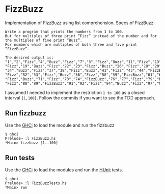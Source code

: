 # FizzBuzz
Implementation of FizzBuzz using list comprehension. Specs of FizzBuzz:

```
Write a program that prints the numbers from 1 to 100.
But for multiples of three print “Fizz” instead of the number and for the multiples of five print “Buzz”.
For numbers which are multiples of both three and five print “FizzBuzz”.

The desired output is:
"1","2","Fizz","4","Buzz","Fizz","7","8","Fizz","Buzz","11","Fizz","13","14","FizzBuzz","16","17",
"Fizz","19","Buzz","Fizz","22","23","Fizz","Buzz","26","Fizz","28","29","FizzBuzz","31","32","Fizz",
"34","Buzz","Fizz","37","38","Fizz","Buzz","41","Fizz","43","44","FizzBuzz","46","47","Fizz","49","Buzz",
"Fizz","52","53","Fizz","Buzz","56","Fizz","58","59","FizzBuzz","61","62","Fizz","64","Buzz","Fizz","67","68",
"Fizz","Buzz","71","Fizz","73","74","FizzBuzz","76","77","Fizz","79","Buzz","Fizz","82","83","Fizz","Buzz","86",
"Fizz","88","89","FizzBuzz","91","92","Fizz","94","Buzz","Fizz","97","98","Fizz","Buzz"
```

I assumed I needed to implement the restriction `1 to 100` as a closed interval `[1,100]`. Follow the commits if you want to see the TDD approach.

## Run fizzbuzz
Use the [GHCi](http://downloads.haskell.org/~ghc/latest/docs/html/users_guide/ghci.html) to load the module and run the fizzbuzz
```
$ ghci
Prelude> :l FizzBuzz.hs
*Main> fizzbuzz [1..100]
```


## Run tests
Use the [GHCi](http://downloads.haskell.org/~ghc/latest/docs/html/users_guide/ghci.html) to load the modules and run the [HUnit](https://wiki.haskell.org/HUnit_1.0_User%27s_Guide) tests.

```
$ ghci
Prelude> :l FizzBuzzTests.hs
*Main> run
```